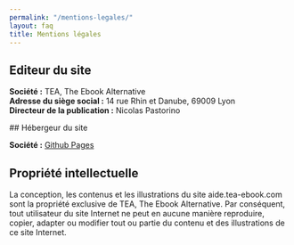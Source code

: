 ```yaml
---
permalink: "/mentions-legales/"
layout: faq
title: Mentions légales
---
```


## Editeur du site

**Société :** TEA, The Ebook Alternative  
**Adresse du siège social :** 14 rue Rhin et Danube, 69009 Lyon  
**Directeur de la publication :** Nicolas Pastorino  

## Hébergeur du site

**Société :** [Github Pages](https://pages.github.com/)

## Propriété intellectuelle

La conception, les contenus et les illustrations du site aide.tea-ebook.com sont la propriété exclusive de TEA, The Ebook Alternative.
Par conséquent, tout utilisateur du site Internet ne peut en aucune manière reproduire, copier, adapter ou modifier tout ou partie du contenu et des illustrations de ce site Internet. 